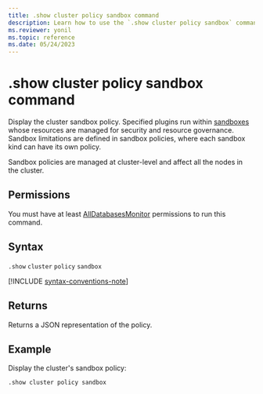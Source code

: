 ```yaml
---
title: .show cluster policy sandbox command
description: Learn how to use the `.show cluster policy sandbox` command to display the cluster's sandbox policy.
ms.reviewer: yonil
ms.topic: reference
ms.date: 05/24/2023
---
```

# .show cluster policy sandbox command

Display the cluster sandbox policy. Specified plugins run within [sandboxes](../concepts/sandboxes.md) whose resources are managed for security and resource governance. Sandbox limitations are defined in sandbox policies, where each sandbox kind can have its own policy.

Sandbox policies are managed at cluster-level and affect all the nodes in the cluster.

## Permissions

You must have at least [AllDatabasesMonitor](access-control/role-based-access-control.md) permissions to run this command.

## Syntax

`.show` `cluster` `policy` `sandbox`

[!INCLUDE [syntax-conventions-note](../../../includes/syntax-conventions-note.md)]

## Returns

Returns a JSON representation of the policy.

## Example

Display the cluster's sandbox policy:

```kusto
.show cluster policy sandbox
```

